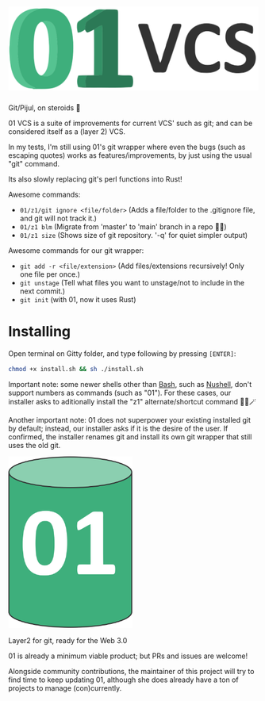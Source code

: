 # <img alt="01 VCS" title="01 VCS" src="logotype.svg">

Git/Pijul, on steroids 🚀

01 VCS is a suite of improvements for current VCS' such as git; and can be considered itself as a (layer 2) VCS.

In my tests, I'm still using 01's git wrapper where even the bugs (such as escaping quotes) works as features/improvements, by just using the usual "git" command.

Its also slowly replacing git's perl functions into Rust!

Awesome commands:

- `01/z1/git ignore <file/folder>` (Adds a file/folder to the .gitignore file, and git will not track it.)
- `01/z1 blm` (Migrate from 'master' to 'main' branch in a repo ✊🏿)
- `01/z1 size` (Shows size of git repository. '-q' for quiet simpler output)

Awesome commands for our git wrapper:

- `git add -r <file/extension>` (Add files/extensions recursively! Only one file per once.)
- `git unstage` (Tell what files you want to unstage/not to include in the next commit.)
- `git init` (with 01, now it uses Rust)

# Installing

Open terminal on Gitty folder, and type following by pressing `[ENTER]`:

```sh
chmod +x install.sh && sh ./install.sh
```

Important note: some newer shells other than [Bash](https://github.com/mitnk/cicada), such as [Nushell](https://github.com/nushell/nushell/), don't support numbers as commands (such as "01"). For these cases, our installer asks to aditionally install the "z1" alternate/shortcut command 🧚‍♀️🪄

Another important note: 01 does not superpower your existing installed git by default; instead, our installer asks if it is the desire of the user. If confirmed, the installer renames git and install its own git wrapper that still uses the old git.

<img width="250px" alt="01 logo/icon" title="01 logo/icon" src="icon.svg">

Layer2 for git, ready for the Web 3.0

01 is already a minimum viable product; but PRs and issues are welcome!

Alongside community contributions, the maintainer of this project will try to find time to keep updating 01, although she does already have a ton of projects to manage (con)currently.

